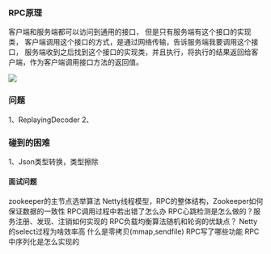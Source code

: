 
### RPC原理

客户端和服务端都可以访问到通用的接口，
但是只有服务端有这个接口的实现类，
客户端调用这个接口的方式，是通过网络传输，告诉服务端我要调用这个接口，
服务端收到之后找到这个接口的实现类，并且执行，将执行的结果返回给客户端，作为客户端调用接口方法的返回值。

![](https://cdn.jsdelivr.net/gh/geek-cy/img/RPC/aHR0cHM6Ly9jbi1ndW96aXlhbmcuZ2l0aHViLmlvL015LVJQQy1GcmFtZXdvcmsvaW1nL1JQQyVFNiVBMSU4NiVFNiU5RSVCNiVFNiU4MCU5RCVFOCVCNyVBRi5qcGVn.jpg)


### 问题
1、ReplayingDecoder
2、

### 碰到的困难
1、Json类型转换，类型擦除

#### 面试问题
zookeeper的主节点选举算法
Netty线程模型，RPC的整体结构，Zookeeper如何保证数据的一致性
RPC调用过程中若出错了怎么办
RPC心跳检测是怎么做的？服务注册、发现、注销如何实现的
RPC负载均衡算法随机和轮询的优缺点？
Netty的select过程为啥效率高
什么是零拷贝(mmap,sendfile)
RPC写了哪些功能
RPC中序列化是怎么实现的